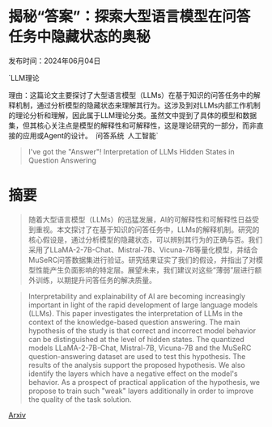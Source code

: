 # 揭秘“答案”：探索大型语言模型在问答任务中隐藏状态的奥秘

发布时间：2024年06月04日

`LLM理论

理由：这篇论文主要探讨了大型语言模型（LLMs）在基于知识的问答任务中的解释机制，通过分析模型的隐藏状态来理解其行为。这涉及到对LLMs内部工作机制的理论分析和理解，因此属于LLM理论分类。虽然文中提到了具体的模型和数据集，但其核心关注点是模型的解释性和可解释性，这是理论研究的一部分，而非直接的应用或Agent的设计。` `问答系统` `人工智能`

> I've got the "Answer"! Interpretation of LLMs Hidden States in Question Answering

# 摘要

> 随着大型语言模型（LLMs）的迅猛发展，AI的可解释性和可解释性日益受到重视。本文探讨了在基于知识的问答任务中，LLMs的解释机制。研究的核心假设是，通过分析模型的隐藏状态，可以辨别其行为的正确与否。我们采用了LLaMA-2-7B-Chat、Mistral-7B、Vicuna-7B等量化模型，并结合MuSeRC问答数据集进行验证。研究结果证实了我们的假设，并指出了对模型性能产生负面影响的特定层。展望未来，我们建议对这些“薄弱”层进行额外训练，以期提升问答任务的解决质量。

> Interpretability and explainability of AI are becoming increasingly important in light of the rapid development of large language models (LLMs). This paper investigates the interpretation of LLMs in the context of the knowledge-based question answering. The main hypothesis of the study is that correct and incorrect model behavior can be distinguished at the level of hidden states. The quantized models LLaMA-2-7B-Chat, Mistral-7B, Vicuna-7B and the MuSeRC question-answering dataset are used to test this hypothesis. The results of the analysis support the proposed hypothesis. We also identify the layers which have a negative effect on the model's behavior. As a prospect of practical application of the hypothesis, we propose to train such "weak" layers additionally in order to improve the quality of the task solution.

[Arxiv](https://arxiv.org/abs/2406.02060)